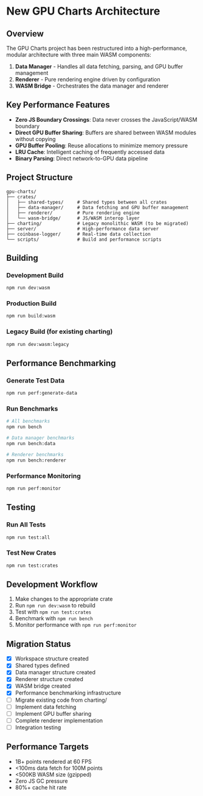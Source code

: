 # New GPU Charts Architecture

## Overview

The GPU Charts project has been restructured into a high-performance, modular architecture with three main WASM components:

1. **Data Manager** - Handles all data fetching, parsing, and GPU buffer management
2. **Renderer** - Pure rendering engine driven by configuration
3. **WASM Bridge** - Orchestrates the data manager and renderer

## Key Performance Features

- **Zero JS Boundary Crossings**: Data never crosses the JavaScript/WASM boundary
- **Direct GPU Buffer Sharing**: Buffers are shared between WASM modules without copying
- **GPU Buffer Pooling**: Reuse allocations to minimize memory pressure
- **LRU Cache**: Intelligent caching of frequently accessed data
- **Binary Parsing**: Direct network-to-GPU data pipeline

## Project Structure

```
gpu-charts/
├── crates/
│   ├── shared-types/     # Shared types between all crates
│   ├── data-manager/     # Data fetching and GPU buffer management
│   ├── renderer/         # Pure rendering engine
│   └── wasm-bridge/      # JS/WASM interop layer
├── charting/             # Legacy monolithic WASM (to be migrated)
├── server/               # High-performance data server
├── coinbase-logger/      # Real-time data collection
└── scripts/              # Build and performance scripts
```

## Building

### Development Build
```bash
npm run dev:wasm
```

### Production Build
```bash
npm run build:wasm
```

### Legacy Build (for existing charting)
```bash
npm run dev:wasm:legacy
```

## Performance Benchmarking

### Generate Test Data
```bash
npm run perf:generate-data
```

### Run Benchmarks
```bash
# All benchmarks
npm run bench

# Data manager benchmarks
npm run bench:data

# Renderer benchmarks  
npm run bench:renderer
```

### Performance Monitoring
```bash
npm run perf:monitor
```

## Testing

### Run All Tests
```bash
npm run test:all
```

### Test New Crates
```bash
npm run test:crates
```

## Development Workflow

1. Make changes to the appropriate crate
2. Run `npm run dev:wasm` to rebuild
3. Test with `npm run test:crates`
4. Benchmark with `npm run bench`
5. Monitor performance with `npm run perf:monitor`

## Migration Status

- [x] Workspace structure created
- [x] Shared types defined
- [x] Data manager structure created
- [x] Renderer structure created
- [x] WASM bridge created
- [x] Performance benchmarking infrastructure
- [ ] Migrate existing code from charting/
- [ ] Implement data fetching
- [ ] Implement GPU buffer sharing
- [ ] Complete renderer implementation
- [ ] Integration testing

## Performance Targets

- 1B+ points rendered at 60 FPS
- <100ms data fetch for 100M points
- <500KB WASM size (gzipped)
- Zero JS GC pressure
- 80%+ cache hit rate